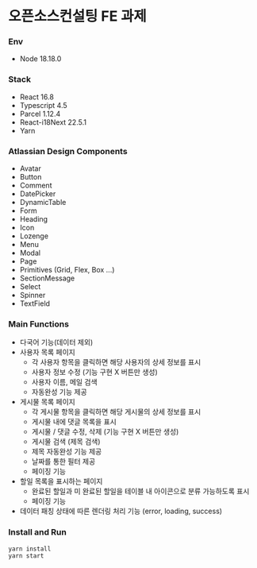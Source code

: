 # 오픈소스컨설팅 FE 과제

### Env
- Node 18.18.0

### Stack
- React 16.8
- Typescript 4.5
- Parcel 1.12.4
- React-i18Next 22.5.1
- Yarn

### Atlassian Design Components
- Avatar
- Button
- Comment
- DatePicker
- DynamicTable
- Form
- Heading
- Icon
- Lozenge
- Menu
- Modal
- Page
- Primitives (Grid, Flex, Box ...)
- SectionMessage
- Select
- Spinner
- TextField

### Main Functions 

- 다국어 기능(데이터 제외)
- 사용자 목록 페이지
    - 각 사용자 항목을 클릭하면 해당 사용자의 상세 정보를 표시
    - 사용자 정보 수정 (기능 구현 X 버튼만 생성)
    - 사용자 이름, 메일 검색
    - 자동완성 기능 제공
- 게시물 목록 페이지
    - 각 게시물 항목을 클릭하면 해당 게시물의 상세 정보를 표시
    - 게시물 내에 댓글 목록을 표시
    - 게시물 / 댓글 수정, 삭제 (기능 구현 X 버튼만 생성)
    - 게시물 검색 (제목 검색)
    - 제목 자동완성 기능 제공
    - 날짜를 통한 필터 제공
    - 페이징 기능
- 할일 목록을 표시하는 페이지
    - 완료된 할일과 미 완료된 할일을 테이블 내 아이콘으로 분류 가능하도록 표시
    - 페이징 기능
- 데이터 패칭 상태에 따른 렌더링 처리 기능 (error, loading, success)


### Install and Run
```
yarn install
yarn start
```

